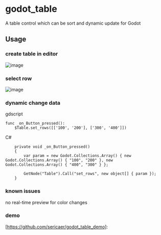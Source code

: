 # godot_table

A table control which can be sort and dynamic update for Godot



## Usage

### create table in editor

![image](https://github.com/sericaer/godot_table/blob/main/gif/create_table.gif)



### select row

![image](https://github.com/sericaer/godot_table/blob/main/gif/select_row.gif)



### dynamic change data

gdscript

```gdscript
func _on_Button_pressed():
	$Table.set_rows([['100', '200'], ['300', '400']])
```



C#

```
    private void _on_Button_pressed()
    {
        var param = new Godot.Collections.Array() { new Godot.Collections.Array() { "100", "200" }, new Godot.Collections.Array() { "400", "300" } };

        GetNode("Table").Call("set_rows", new object[] { param });
    }
```



### known issues

no real-time preview for color changes



### demo

[https://github.com/sericaer/godot_table_demo]: 



